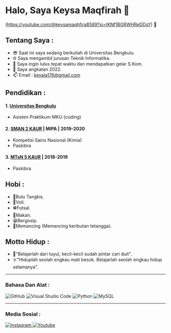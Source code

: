 # Halo, Saya Keysa Maqfirah 🤗
(https://youtube.com/@keysamaqhfira8589?si=tKNf1BGRWHReDDsY) 👋
## Tentang Saya :
- 😎 Saat ini saya sedang berkuliah di Universitas Bengkulu.
- 🌐 Saya mengambil jurusan Teknik Informatika.
- 🤠 Saya ingin lulus tepat waktu dan mendapatkan gelar S.Kom.
- 🤔 Saya angkatan 2022.
- 📫 Email : keyaja176@gmail.com

## Pendidikan :

#### 1. [Universitas Bengkulu](https://www.unib.ac.id/) 
   - Asisten Praktikum MKU (coding)
     
 #### 2. [SMAN 2 KAUR](https://sekolah.data.kemdikbud.go.id/index.php/chome/profil/9B9E1A77-F3DA-408D-BDFE-05E9BED4DD94) | MIPA | 2019-2020
   - Kompetisi Sains Nasional (Kimia)
   - Paskibra
 #### 3. [MTsN 5 KAUR](https://madrasah.kemenag.go.id/kelembagaan/web/profile?nsm=121117040005&provinsi=17&kota=1704) | 2018-2019
   - Paskibra
## Hobi :
   - 🎃Bulu Tangkis.
   - 🩻Voli.
   - ⚽Futsal.
   - 🥪Makan.
   - 😁Bergosip.
   - 🎣Memancing (Memancing keributan tetangga).

## Motto Hidup :
   - 🫡“Belajarlah dari tuyul, kecil-kecil sudah pintar cari duit".
   - ☠️"Hiduplah seolah engkau mati besok. Belajarlah seolah engkau hidup selamanya".

---

### Bahasa Dan Alat :
![GitHub](https://img.shields.io/badge/-GitHub-181717?style=for-the-badge&logo=github)
![Visual Studio Code](https://img.shields.io/badge/Visual%20Studio%20Code-0078d7.svg?style=for-the-badge&logo=visual-studio-code&logoColor=white)
![Python](https://img.shields.io/badge/python-3670A0?style=for-the-badge&logo=python&logoColor=ffdd54)
![MySQL](https://img.shields.io/badge/-MySQL-blue?style=for-the-badge&logo=mysql&logoColor=white)

---
### Media Sosial :

<a href="https://www.instagram.com/keyciah_ilah?igsh=MXZscXh1YXNzbjdnOA==" target="blank"> ![Instagram](https://img.shields.io/badge/Instagram-%23E4405F.svg?style=for-the-badge&logo=Instagram&logoColor=white)
<a href="https://youtube.com/@keysamaqhfira8589?si=tKNf1BGRWHReDDsY" target="blank"> ![Youtube](https://img.shields.io/badge/Youtube-%230077B5.svg?style=for-the-badge&logo=youtube&logoColor=white)
